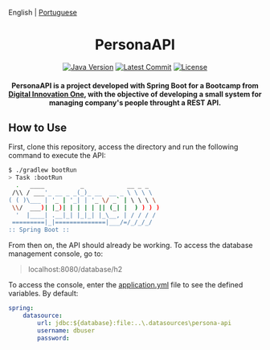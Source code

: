 English | [Portuguese](./README.pt-br.md)

<h1 align="center">PersonaAPI</h1>

<div align="center">

[![Java Version][java-src]][java-href]
[![Latest Commit][commit-src]][commit-href]
[![License][license-src]][license-href]

#### PersonaAPI is a project developed with Spring Boot for a Bootcamp from [Digital Innovation One](https://digitalinnovation.one/), with the objective of developing a small system for managing company's people throught a REST API.

</div>

## How to Use

First, clone this repository, access the directory and run the following command to execute the API:

```bash
$ ./gradlew bootRun
> Task :bootRun
  .   ____          _            __ _ _
 /\\ / ___'_ __ _ _(_)_ __  __ _ \ \ \ \
( ( )\___ | '_ | '_| | '_ \/ _` | \ \ \ \
 \\/  ___)| |_)| | | | | || (_| |  ) ) ) )
  '  |____| .__|_| |_|_| |_\__, | / / / /
 =========|_|==============|___/=/_/_/_/
:: Spring Boot ::
```

From then on, the API should already be working. To access the database management console, go to:

> localhost:8080/database/h2

To access the console, enter the [application.yml](src/main/resources/application.yml) file to see the defined variables. By default:

```yml
spring:
    datasource:
        url: jdbc:${database}:file:..\.datasources\persona-api
        username: dbuser
        password:
```

[java-src]: https://img.shields.io/badge/java-11-orange
[java-href]: https://github.com/adoptium/temurin11-binaries/releases/download/jdk-11.0.12+7/OpenJDK11U-jdk_x64_windows_hotspot_11.0.12_7.msi
[commit-src]: https://img.shields.io/github/last-commit/dio-projects/persona-api
[commit-href]: https://github.com/dio-projects/persona-api
[license-src]: https://img.shields.io/github/license/dio-projects/persona-api
[license-href]: LICENSE

